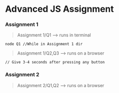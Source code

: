 # Advanced JS Assignment

### Assignment 1

> Assignment 1/Q1 --> runs in terminal
```
node Q1 //While in Assignment 1 dir
```
> Assignment 1/Q2,Q3 --> runs on a browser
```
// Give 3-4 seconds after pressing any button
```

### Assignment 2
> Assignment 2/Q1,Q2 --> runs on a browser

